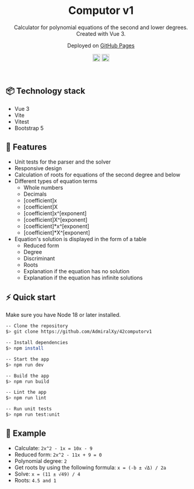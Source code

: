 <h1 align="center">Computor v1</h1>
<p align="center">
Calculator for polynomial equations of the second and lower degrees. Created with Vue 3.
</p>
<p align="center">
    Deployed on
    <a href="https://admiralxy.github.io/42computorv1/">GitHub Pages</a>
</p>

<p align="center">
	<img src="https://img.shields.io/github/repo-size/AdmiralXy/42computorv1?color=%2365c534" alt="" height="20"/>
	<img src="https://img.shields.io/github/directory-file-count/AdmiralXy/42computorv1?color=%2365c534" alt="" height="20"/>
</p>

<br/>

## :package:  Technology stack

* Vue 3
* Vite
* Vitest
* Bootstrap 5

## :ledger:  Features

* Unit tests for the parser and the solver
* Responsive design
* Calculation of roots for equations of the second degree and below
* Different types of equation terms
  * Whole numbers
  * Decimals
  * [coefficient]x
  * [coefficient]X
  * [coefficient]x^[exponent]
  * [coefficient]X^[exponent]
  * [coefficient]*x^[exponent]
  * [coefficient]*X^[exponent]
* Equation's solution is displayed in the form of a table
  * Reduced form
  * Degree
  * Discriminant
  * Roots
  * Explanation if the equation has no solution
  * Explanation if the equation has infinite solutions

## :zap:  Quick start

Make sure you have Node 18 or later installed.

```bash
-- Clone the repository
$> git clone https://github.com/AdmiralXy/42computorv1

-- Install dependencies
$> npm install

-- Start the app
$> npm run dev

-- Build the app
$> npm run build

-- Lint the app
$> npm run lint

-- Run unit tests
$> npm run test:unit
```

## :rocket:  Example

* Calculate: `2x^2 - 1x = 10x - 9`
* Reduced form: `2x^2 - 11x + 9 = 0`
* Polynomial degree: `2`
* Get roots by using the following formula: `x = (-b ± √Δ) / 2a`
* Solve: `x = (11 ± √49) / 4`
* Roots: `4.5 and 1`